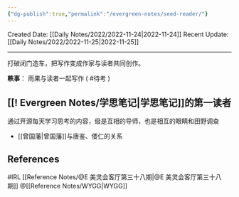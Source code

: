 ```yaml
---
{"dg-publish":true,"permalink":"/evergreen-notes/seed-reader/"}
---
```



Created Date: [[Daily Notes/2022/2022-11-24\|2022-11-24]]
Recent Update: [[Daily Notes/2022/2022-11-25\|2022-11-25]]

---
打破闭门造车，把写作变成作家与读者共同创作。

**軼事**： 雨果与读者一起写作  ( #待考 )

## [[! Evergreen Notes/学思笔记\|学思笔记]]的第一读者
通过开源每天学习思考的内容，级是互相的导师，也是相互的眼睛和田野调查
- [[曾国藩\|曾国藩]]与唐鉴、倭仁的关系




## References
#IRL  [[Reference Notes/@E 美灵会客厅第三十八期\|@E 美灵会客厅第三十八期]]  @[[Reference Notes/WYGG\|WYGG]]
